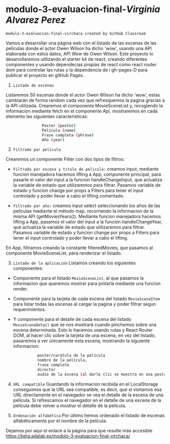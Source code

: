 # modulo-3-evaluacion-final-_Virginia Alvarez Perez_
    modulo-3-evaluacion-final-virchaca created by GitHub Classroom

Vamos a desarrollar una página web con el listado de las escenas de las películas donde el
actor Owen Wilson ha dicho 'wow', usando una API elaborada con estos datos, API Wow de Owen Wilson.
Este proyecto lo desarrollaremos utilizando el starter kit de react, creando diferentes componentes y usando dependecias propias de react como react router dom para controlar las rutas y la dependencia de i gh-pages-D para publicar el proyecto en gitHub Pages.


1. `Listado de escenas`

Listaremos 50 escenas donde el actor Owen Wilson ha
dicho 'wow', estas cambiarán de forma random cada vez que refresquemos la pagina gracias a la API utilizada.
Crearemos el componente MovieSceneList y, recogiendo la informacion mediante fetch en el componente Api, mostraremos en cada elemento las siguientes características:
```bash         
                Poster (poster)
                Película (name)
                Frase completa (phrase)
                Año (year)
```

2. `Filtrado por película`

Crearemos un componente Filter con dos tipos de filtros:

- `Filtrado por escena y titulo de pelicula:` creamos input, mediante  funcion manejadora hacemos lifting a App, componente principal, para pasarle el valor del input a la funcion handleChangeInput, que actualiza la variable de estado que utilizaremos para filtrar. Pasamos variable de estado y funcion change por props a Filters para tener el input controlado y poder llevar a cabo el lifting comentado.

- `Filtrado por año:` creamos input select seleccionando los años de las peliculas mediante el método map, recorriendo la informacion de la misma API (getMoviesYears()). Mediante  funcion manejadora hacemos lifting a App, pasamos el valor del input a la funcion handleChangeYear, que actualiza la variable de estado que utilizaremos para filtrar. Pasamos variable de estado y funcion change por props a Filters para tener el input controlado y poder llevar a cabo el lifting.

En App, filtramos creando la constante filteredMovies, que pasamos al componente MovieSceneList, pàra renderizar el listado.


3. `Listado de la aplicación`
Listamos creando los siguientes componentes:
- Componente para el listado `MovieSceneList`, al que pasamos la informacion que queremos mostrar para pintarla mediante una funcion render.

- Componente para la tarjeta de cada escena del listado `MovieSceneItem` para listar todas las escenas al cargar la pagina y poder filtrar segun requerimientos.

- Y componente para el detalle de cada escena del listado `MovieSceneDetail` que se nos mostrará cuando pinchemos sobre una escena determinada. Esto lo hacemos usando rutas y React Router DOM, al hacer clic sobre la tarjeta de una escena, en vez del listado, pasaremos a ver únicamente esta escena, mostrando la siguiente informacion: 
```bash
              poster/carátula de la película
              nombre de la película,
              frase completa
              director
              audio de la escena (al darle clic se muestra en una pestaña aparte en el navegador y se reproduce)
```


4. `URL compatible`
Guardando la informacion recibida en el LocalStorage conseguimos que la URL sea compatible, es decir, 
que si visitamos esa URL directamente en el navegador se vea el detalle de la escena de una película. Si refrescamos el navegador en el detalle de una escena de la película debe volver a mostrar el
detalle de la película.

5. `Ordenación alfabética`
Por último hemos ordenado el listado de escenas alfabéticamente por el nombre de la película.

Dejamos por aqui el enlace a la página para que resulte más accesible
https://beta.adalab.es/modulo-3-evaluacion-final-virchaca/
